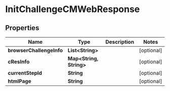 
# InitChallengeCMWebResponse

## Properties
Name | Type | Description | Notes
------------ | ------------- | ------------- | -------------
**browserChallengeInfo** | **List&lt;String&gt;** |  |  [optional]
**cResInfo** | **Map&lt;String, String&gt;** |  |  [optional]
**currentStepId** | **String** |  |  [optional]
**htmlPage** | **String** |  |  [optional]



